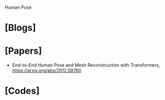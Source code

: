 Human Pose 

# [Blogs]

# [Papers]
+ End-to-End Human Pose and Mesh Reconstruction with Transformers, https://arxiv.org/abs/2012.09760

# [Codes]
